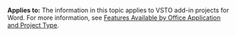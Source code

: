   **Applies to:** The information in this topic applies to VSTO add\-in projects for Word. For more information, see [Features Available by Office Application and Project Type](../../vsto/features-available-by-office-application-and-project-type.md).

  